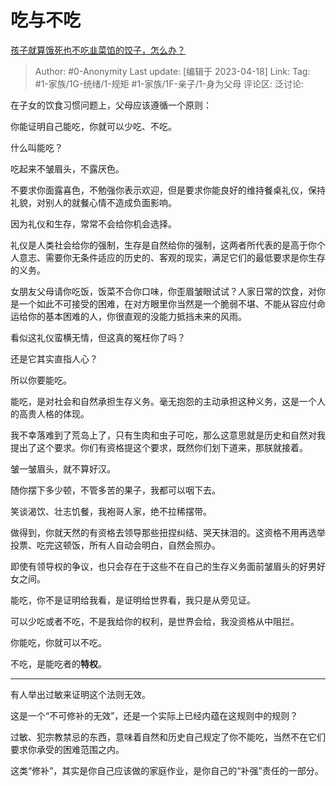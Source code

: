 # 吃与不吃
[孩子就算饿死也不吃韭菜馅的饺子，怎么办？](https://www.zhihu.com/question/384476183/answer/2989276866)

> Author: #0-Anonymity
> Last update: [编辑于 2023-04-18]
> Link:
> Tag:  #1-家族/1G-统绪/1-规矩 #1-家族/1F-亲子/1-身为父母
> 评论区:
> 泛讨论:

在子女的饮食习惯问题上，父母应该遵循一个原则：

你能证明自己能吃，你就可以少吃、不吃。

什么叫能吃？

吃起来不皱眉头，不露厌色。

不要求你面露喜色，不勉强你表示欢迎，但是要求你能良好的维持餐桌礼仪，保持礼貌，对别人的就餐心情不造成负面影响。

因为礼仪和生存，常常不会给你机会选择。

礼仪是人类社会给你的强制，生存是自然给你的强制，这两者所代表的是高于你个人意志、需要你无条件适应的历史的、客观的现实，满足它们的最低要求是你生存的义务。

女朋友父母请你吃饭，饭菜不合你口味，你歪眉皱眼试试？人家日常的饮食，对你是一个如此不可接受的困难，在对方眼里你当然是一个脆弱不堪、不能从容应付命运给你的基本困难的人，你很直观的没能力抵挡未来的风雨。

看似这礼仪蛮横无情，但这真的冤枉你了吗？

还是它其实直指人心？

所以你要能吃。

能吃，是对社会和自然承担生存义务。毫无抱怨的主动承担这种义务，这是一个人的高贵人格的体现。

我不幸落难到了荒岛上了，只有生肉和虫子可吃，那么这意思就是历史和自然对我提出了这个要求。你们有资格提这个要求，既然你们划下道来，那朕就接着。

皱一皱眉头，就不算好汉。

随你摆下多少顿，不管多苦的果子，我都可以咽下去。

笑谈渴饮、壮志饥餐，我袍哥人家，绝不拉稀摆带。

做得到，你就天然的有资格去领导那些扭捏纠结、哭天抹泪的。这资格不用再选举投票、吃完这顿饭，所有人自动会明白，自然会照办。

即使有领导权的争议，也只会存在于这些不在自己的生存义务面前皱眉头的好男好女之间。

能吃，你不是证明给我看，是证明给世界看，我只是从旁见证。

可以少吃或者不吃，不是我给你的权利，是世界会给，我没资格从中阻拦。

你能吃，你就可以不吃。

不吃，是能吃者的**特权**。

--------------------

有人举出过敏来证明这个法则无效。

这是一个“不可修补的无效”，还是一个实际上已经内蕴在这规则中的规则？

过敏、犯宗教禁忌的东西，意味着自然和历史自己规定了你不能吃，当然不在它们要求你承受的困难范围之内。

这类“修补”，其实是你自己应该做的家庭作业，是你自己的“补强”责任的一部分。
